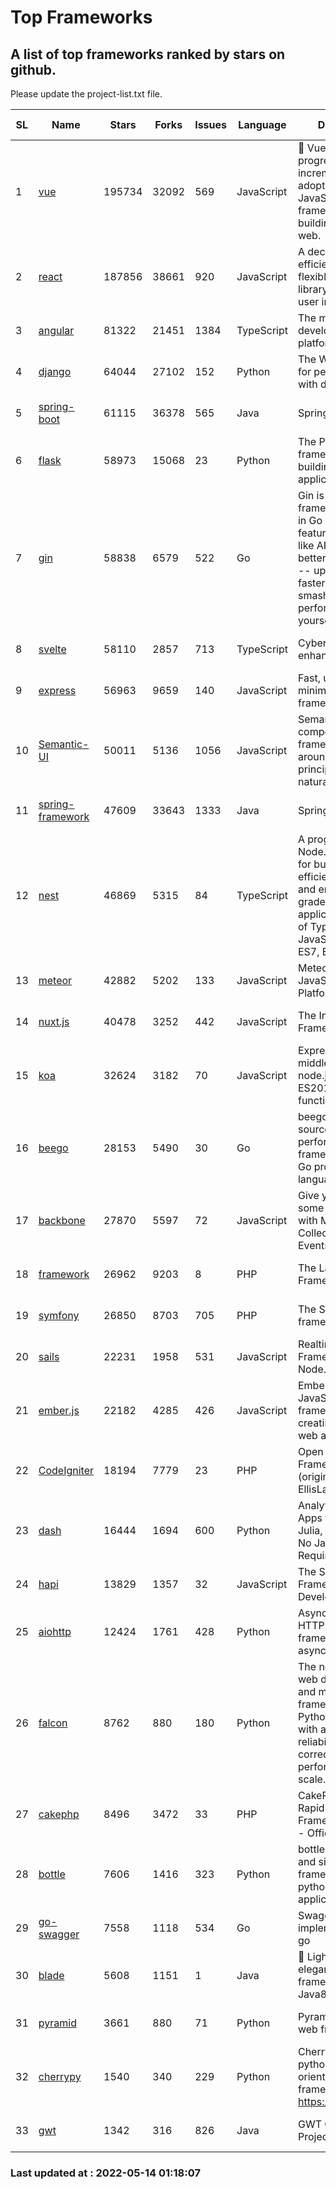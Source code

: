 # Top Frameworks
## A list of top frameworks ranked by stars on github.  
Please update the project-list.txt file.

| SL| Name  | Stars| Forks| Issues | Language | Description | Last Commit |
| --| ------| -----| ---- | ------ | -------- | ----------- | ----------- |
| 1 | [vue](https://github.com/vuejs/vue) | 195734 | 32092 | 569 | JavaScript | 🖖 Vue.js is a progressive, incrementally-adoptable JavaScript framework for building UI on the web. | 2022-05-03 00:47:22 |
| 2 | [react](https://github.com/facebook/react) | 187856 | 38661 | 920 | JavaScript | A declarative, efficient, and flexible JavaScript library for building user interfaces. | 2022-05-13 22:34:33 |
| 3 | [angular](https://github.com/angular/angular) | 81322 | 21451 | 1384 | TypeScript | The modern web developer’s platform | 2022-05-13 22:04:58 |
| 4 | [django](https://github.com/django/django) | 64044 | 27102 | 152 | Python | The Web framework for perfectionists with deadlines. | 2022-05-13 10:01:07 |
| 5 | [spring-boot](https://github.com/spring-projects/spring-boot) | 61115 | 36378 | 565 | Java | Spring Boot | 2022-05-13 15:23:48 |
| 6 | [flask](https://github.com/pallets/flask) | 58973 | 15068 | 23 | Python | The Python micro framework for building web applications. | 2022-05-12 23:33:40 |
| 7 | [gin](https://github.com/gin-gonic/gin) | 58838 | 6579 | 522 | Go | Gin is a HTTP web framework written in Go (Golang). It features a Martini-like API with much better performance -- up to 40 times faster. If you need smashing performance, get yourself some Gin. | 2022-05-14 01:11:35 |
| 8 | [svelte](https://github.com/sveltejs/svelte) | 58110 | 2857 | 713 | TypeScript | Cybernetically enhanced web apps | 2022-05-13 03:12:09 |
| 9 | [express](https://github.com/expressjs/express) | 56963 | 9659 | 140 | JavaScript | Fast, unopinionated, minimalist web framework for node. | 2022-04-29 19:32:26 |
| 10 | [Semantic-UI](https://github.com/Semantic-Org/Semantic-UI) | 50011 | 5136 | 1056 | JavaScript | Semantic is a UI component framework based around useful principles from natural language. | 2018-10-21 20:59:02 |
| 11 | [spring-framework](https://github.com/spring-projects/spring-framework) | 47609 | 33643 | 1333 | Java | Spring Framework | 2022-05-13 06:55:28 |
| 12 | [nest](https://github.com/nestjs/nest) | 46869 | 5315 | 84 | TypeScript | A progressive Node.js framework for building efficient, scalable, and enterprise-grade server-side applications on top of TypeScript & JavaScript (ES6, ES7, ES8) 🚀 | 2022-05-13 13:26:14 |
| 13 | [meteor](https://github.com/meteor/meteor) | 42882 | 5202 | 133 | JavaScript | Meteor, the JavaScript App Platform | 2022-05-13 15:18:45 |
| 14 | [nuxt.js](https://github.com/nuxt/nuxt.js) | 40478 | 3252 | 442 | JavaScript | The Intuitive Vue(2) Framework | 2021-12-17 13:20:07 |
| 15 | [koa](https://github.com/koajs/koa) | 32624 | 3182 | 70 | JavaScript | Expressive middleware for node.js using ES2017 async functions | 2022-04-06 16:09:57 |
| 16 | [beego](https://github.com/beego/beego) | 28153 | 5490 | 30 | Go | beego is an open-source, high-performance web framework for the Go programming language. | 2022-04-29 03:55:21 |
| 17 | [backbone](https://github.com/jashkenas/backbone) | 27870 | 5597 | 72 | JavaScript | Give your JS App some Backbone with Models, Views, Collections, and Events | 2022-04-26 12:19:45 |
| 18 | [framework](https://github.com/laravel/framework) | 26962 | 9203 | 8 | PHP | The Laravel Framework. | 2022-05-13 16:20:23 |
| 19 | [symfony](https://github.com/symfony/symfony) | 26850 | 8703 | 705 | PHP | The Symfony PHP framework | 2022-05-13 06:49:09 |
| 20 | [sails](https://github.com/balderdashy/sails) | 22231 | 1958 | 531 | JavaScript | Realtime MVC Framework for Node.js | 2022-05-06 21:56:16 |
| 21 | [ember.js](https://github.com/emberjs/ember.js) | 22182 | 4285 | 426 | JavaScript | Ember.js - A JavaScript framework for creating ambitious web applications | 2022-05-12 21:44:32 |
| 22 | [CodeIgniter](https://github.com/bcit-ci/CodeIgniter) | 18194 | 7779 | 23 | PHP | Open Source PHP Framework (originally from EllisLab) | 2022-03-03 13:29:55 |
| 23 | [dash](https://github.com/plotly/dash) | 16444 | 1694 | 600 | Python | Analytical Web Apps for Python, R, Julia, and Jupyter. No JavaScript Required. | 2022-05-12 13:35:08 |
| 24 | [hapi](https://github.com/hapijs/hapi) | 13829 | 1357 | 32 | JavaScript | The Simple, Secure Framework Developers Trust | 2022-04-29 14:13:00 |
| 25 | [aiohttp](https://github.com/aio-libs/aiohttp) | 12424 | 1761 | 428 | Python | Asynchronous HTTP client/server framework for asyncio and Python | 2022-05-13 17:13:33 |
| 26 | [falcon](https://github.com/falconry/falcon) | 8762 | 880 | 180 | Python | The no-nonsense web data plane API and microservices framework for Python developers, with a focus on reliability, correctness, and performance at scale. | 2022-04-09 10:56:54 |
| 27 | [cakephp](https://github.com/cakephp/cakephp) | 8496 | 3472 | 33 | PHP | CakePHP: The Rapid Development Framework for PHP - Official Repository | 2022-05-13 04:10:41 |
| 28 | [bottle](https://github.com/bottlepy/bottle) | 7606 | 1416 | 323 | Python | bottle.py is a fast and simple micro-framework for python web-applications. | 2022-03-01 21:05:57 |
| 29 | [go-swagger](https://github.com/go-swagger/go-swagger) | 7558 | 1118 | 534 | Go | Swagger 2.0 implementation for go | 2022-04-20 19:44:32 |
| 30 | [blade](https://github.com/lets-blade/blade) | 5608 | 1151 | 1 | Java | :rocket: Lightning fast and elegant mvc framework for Java8 | 2022-05-10 12:38:06 |
| 31 | [pyramid](https://github.com/Pylons/pyramid) | 3661 | 880 | 71 | Python | Pyramid - A Python web framework | 2022-03-13 22:49:13 |
| 32 | [cherrypy](https://github.com/cherrypy/cherrypy) | 1540 | 340 | 229 | Python | CherryPy is a pythonic, object-oriented HTTP framework.      https://cherrypy.dev | 2022-03-13 22:31:07 |
| 33 | [gwt](https://github.com/gwtproject/gwt) | 1342 | 316 | 826 | Java | GWT Open Source Project | 2022-04-24 18:39:53 |

### Last updated at : 2022-05-14 01:18:07
